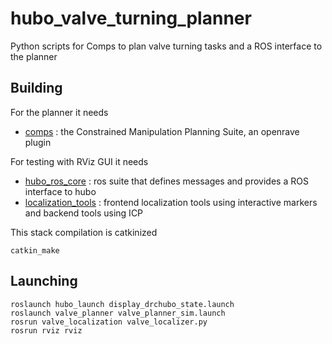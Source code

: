 hubo_valve_turning_planner
==========================

Python scripts for Comps to plan valve turning tasks and a ROS interface to the planner

## Building

For the planner it needs
  
 * [comps](http://sourceforge.net/projects/comps) : the Constrained Manipulation Planning Suite, an openrave plugin

For testing with RViz GUI it needs
    
 * [hubo_ros_core](https://github.com/WPI-ARC/hubo_ros_core) : ros suite that defines messages and provides a ROS interface to hubo
 * [localization_tools](https://github.com/WPI-ARC/localization_tools) : frontend localization tools using interactive markers and backend tools using ICP

This stack compilation is catkinized
    
    catkin_make

## Launching

    roslaunch hubo_launch display_drchubo_state.launch
    roslaunch valve_planner valve_planner_sim.launch 
    rosrun valve_localization valve_localizer.py
    rosrun rviz rviz

